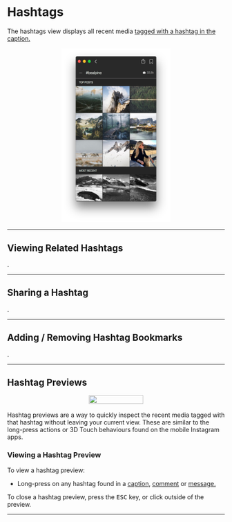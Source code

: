 # Hashtags

The hashtags view displays all recent media [tagged with a hashtag in the caption.](//views/upload.md#hashtags)

<p style="text-align: center; margin-top: 1em;"><img src="/views/assets/hashtag.png" width="50%" height="50%" /></p>

------

## Viewing Related Hashtags

.

-----

## Sharing a Hashtag

.

------

## Adding / Removing Hashtag Bookmarks

.

------

## Hashtag Previews

<p style="text-align: center; margin-top: 1em;"><img src="/views/assets/hashtag-previews.png" width="50%" height="50%" /></p>

Hashtag previews are a way to quickly inspect the recent media tagged with that hashtag without leaving your current view. These are similar to the long-press actions or 3D Touch behaviours found on the mobile Instagram apps.

### Viewing a Hashtag Preview

To view a hashtag preview:

- Long-press on any hashtag found in a [caption](//views/detailview.md), [comment](//views/detailview.md#comments) or [message.](//views/conversations/messages.md)

To close a hashtag preview, press the <kbd>ESC</kbd> key, or click outside of the preview.

------